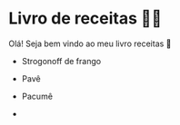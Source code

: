 # Livro de receitas :cook:

Olá! Seja bem vindo ao meu livro receitas :wave:

- Strogonoff de frango

- Pavê
- Pacumê
- 
